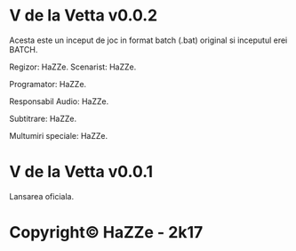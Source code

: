 # V de la Vetta v0.0.2
Acesta este un inceput de joc in format batch (.bat) original si inceputul erei BATCH.

Regizor: HaZZe.
Scenarist: HaZZe.

Programator: HaZZe.

Responsabil Audio: HaZZe.

Subtitrare: HaZZe.

Multumiri speciale: HaZZe.


# V de la Vetta v0.0.1
Lansarea oficiala.


# Copyright© HaZZe - 2k17
